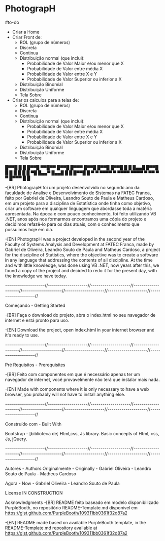 # PhotograpH

#to-do
- Criar a Home
- Criar Front de:
	- ROL (grupo de números)
	- Discreta
	- Continua
	- Distribuição normal (que inclui):
		- Probabilidade de Valor Maior e/ou menor que X
		- Probabilidade de Valor entre média X
		- Probabilidade de Valor entre X e Y
		- Probabilidade de Valor Superior ou inferior a X
	- Distribuição Binomial
	- Distribuição Uniforme
	- Tela Sobre
- Criar os calculos para a telas de:
	- ROL (grupo de números)
	- Discreta
	- Continua
	- Distribuição normal (que inclui):
		- Probabilidade de Valor Maior e/ou menor que X
		- Probabilidade de Valor entre média X
		- Probabilidade de Valor entre X e Y
		- Probabilidade de Valor Superior ou inferior a X
	- Distribuição Binomial
	- Distribuição Uniforme
	- Tela Sobre
	
 █▀▀█ █  █ █▀▀█ ▀▀█▀▀ █▀▀█ █▀▀▀ █▀▀█ █▀▀█ █▀▀█  █  █ 
 █▄▄█ █▀▀█ █  █   █   █  █ █ ▀█ █▄▄▀ █▄▄█ █  █  █▀▀█ 
 █    ▀  ▀ ▀▀▀▀   ▀   ▀▀▀▀ ▀▀▀▀ ▀ ▀▀ ▀  ▀ █▀▀▀  █  █ 

 -[BR] PhotograpH foi um projeto desenvolvido no segundo ano da faculdade de Analise e Desenvolvimento de Sistemas na FATEC Franca, feito por Gabriel de Oliveira, 
Leandro Souto de Paula e Matheus Cardoso, em um projeto para a disciplina de Estatística onde tinha como objetivo, criar um software em qualquer linguagem que 
abordasse toda a matéria apresentada.
Na época e com pouco conhecimento, foi feito utilizando VB .NET, anos após nos formarmos encontramos uma cópia do projeto e decidimos refazê-lo para os dias atuais,
com o conhecimento que possuímos hoje em dia.

-[EN] PhotograpH was a project developed in the second year of the Faculty of Systems Analysis and Development at FATEC Franca, made by Gabriel de Oliveira,
Leandro Souto de Paula and Matheus Cardoso, a project for the discipline of Statistics, where the objective was to create a software in any language that 
addressing the contents of all discipline.
At the time and with little knowledge, was done using VB .NET, now years after this, we found a copy of the project and decided to redo it for the present day,
with the knowledge we have today.


--------------------//--------------------//--------------------//--------------------//--------------------//--------------------//--------------------//--------------------//

Começando - Getting Started

-[BR] Faça o download do projeto, abra o index.html no seu navegador de internet e está pronto para uso.

-[EN] Download the project, open index.html in your internet browser and it's ready to use.


--------------------//--------------------//--------------------//--------------------//--------------------//--------------------//--------------------//--------------------//

Pré Requisitos - Prerequisites

-[BR] Feito com componentes em que é necessário apenas ter um navegador de internet, você provavelmente não terá que instalar mais nada.

-[EN] Made with components where it is only necessary to have a web browser, you probably will not have to install anything else.


--------------------//--------------------//--------------------//--------------------//--------------------//--------------------//--------------------//--------------------//


Construído com - Built With

Bootstrap - [biblioteca de] Html,css, Js library.
Basic concepts of Html, css, Js, jQuery.


--------------------//--------------------//--------------------//--------------------//--------------------//--------------------//--------------------//--------------------//

Autores - Authors
Originalmente - Originally
	- Gabriel Oliveira
	- Leandro Souto de Paula
	- Matheus Cardoso
	
Agora - Now
	- Gabriel Oliveira
	- Leandro Souto de Paula

License
IN CONSTRUCTION

Acknowledgments
-[BR] README feito baseado em modelo disponibilizado PurpleBooth, no repositório README-Template.md disponível em https://gist.github.com/PurpleBooth/109311bb0361f32d87a2

-[EN] README made based on available PurpleBooth template, in the README-Template.md repository available at https://gist.github.com/PurpleBooth/109311bb0361f32d87a2